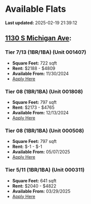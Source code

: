 # Available Flats

**Last updated:** 2025-02-19 21:39:12

## [1130 S Michigan Ave](https://1130smichigan.com/wp-json/floorplans/v1/available-units):
### Tier 7/13 (1BR/1BA) (Unit 001407)
- **Square Feet:** 722 sqft
- **Rent:** $2188 - $4809
- **Available From:** 11/30/2024
- [Apply Here](https://1130smichigan.securecafe.com/onlineleasing/eleven-thirty/oleapplication.aspx?stepname=RentalOptions&myOlePropertyId=638530&FloorPlanID=2321071&UnitID=11312674&header=1)

### Tier 08 (1BR/1BA) (Unit 001808)
- **Square Feet:** 797 sqft
- **Rent:** $2173 - $4765
- **Available From:** 12/13/2024
- [Apply Here](https://1130smichigan.securecafe.com/onlineleasing/eleven-thirty/oleapplication.aspx?stepname=RentalOptions&myOlePropertyId=638530&FloorPlanID=2321074&UnitID=11312891&header=1)

### Tier 08 (1BR/1BA) (Unit 000508)
- **Square Feet:** 797 sqft
- **Rent:** $-1 - $-1
- **Available From:** 05/07/2025
- [Apply Here](https://1130smichigan.securecafe.com/onlineleasing/eleven-thirty/oleapplication.aspx?stepname=RentalOptions&myOlePropertyId=638530&FloorPlanID=2321074&UnitID=11312939&header=1)

### Tier 5/11 (1BR/1BA) (Unit 000311)
- **Square Feet:** 641 sqft
- **Rent:** $2040 - $4822
- **Available From:** 03/29/2025
- [Apply Here](https://1130smichigan.securecafe.com/onlineleasing/eleven-thirty/oleapplication.aspx?stepname=RentalOptions&myOlePropertyId=638530&FloorPlanID=2321070&UnitID=11312586&header=1)


